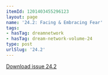 ```yaml
---
itemId: 1201403455296123
layout: page
name: '24.2: Facing & Embracing Fear'
tags:
- hasTag: dreamnetwork
- hasTag: dream-network-volume-24
type: post
urlSlug: '24.2'
---
```

<a href="files/pdfs/Volume_24/24.2_facing_fear.pdf" download="">Download issue 24.2</a>
